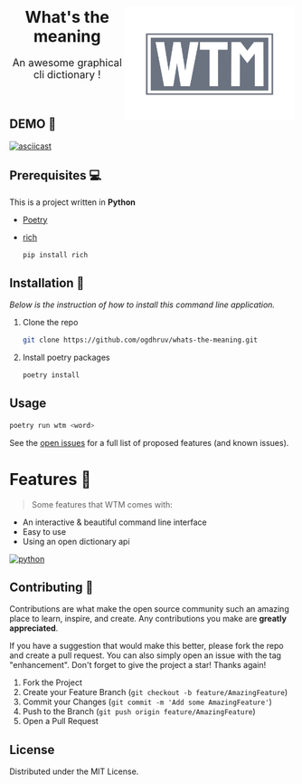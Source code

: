 <!-- PROJECT LOGO -->
<br />
<div align="center">
  <a href="https://github.com/ogdhruv/whats-the-meaning">
  <img src="images/logo.png" align="right" alt="Termtyper icon" width="300" height="200">
  </a>

  <h1 align="center">What's the meaning</h1>

  <p align="center" style="font-size:large">
    An awesome graphical cli dictionary !
    <br />
  </p>
</div>

<br>

<!--  -->
## DEMO 🎥

[![asciicast](https://asciinema.org/a/MfRK2UkKOSL1VjhNRwIlNIlzH.svg)](https://asciinema.org/a/MfRK2UkKOSL1VjhNRwIlNIlzH)

## Prerequisites 💻️

This is a project written in **Python**
* [Poetry](https://python-poetry.org/docs/#installation)


* [rich](https://github.com/Textualize/rich)

  ```bash
  pip install rich
  ```

## Installation 🔨

_Below is the instruction of how to install this command line application._

1. Clone the repo

   ```bash
   git clone https://github.com/ogdhruv/whats-the-meaning.git
   ```
2. Install poetry packages

   ```bash
   poetry install
   ```


<!-- USAGE EXAMPLES -->
## Usage
```bash
poetry run wtm <word>
```

See the [open issues](https://github.com/ogdhruv/whats-the-meaning/issues) for a full list of proposed features (and known issues).

# Features 🌟

> Some features that WTM comes with:

- An interactive & beautiful command line interface
- Easy to use
- Using an open dictionary api

[![python](https://forthebadge.com/images/badges/made-with-python.svg)](https://python.org)

<!-- CONTRIBUTING -->
## Contributing 🤝

Contributions are what make the open source community such an amazing place to learn, inspire, and create. Any contributions you make are **greatly appreciated**.

If you have a suggestion that would make this better, please fork the repo and create a pull request. You can also simply open an issue with the tag "enhancement".
Don't forget to give the project a star! Thanks again!

1. Fork the Project
2. Create your Feature Branch (`git checkout -b feature/AmazingFeature`)
3. Commit your Changes (`git commit -m 'Add some AmazingFeature'`)
4. Push to the Branch (`git push origin feature/AmazingFeature`)
5. Open a Pull Request

<!-- LICENSE -->
## License

Distributed under the MIT License.
